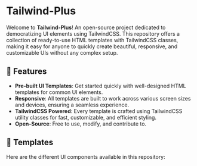 # Tailwind-Plus

Welcome to **Tailwind-Plus**! An open-source project dedicated to democratizing UI elements using TailwindCSS. This repository offers a collection of ready-to-use HTML templates with TailwindCSS classes, making it easy for anyone to quickly create beautiful, responsive, and customizable UIs without any complex setup.

## 🌟 Features

- **Pre-built UI Templates**: Get started quickly with well-designed HTML templates for common UI elements.
- **Responsive**: All templates are built to work across various screen sizes and devices, ensuring a seamless experience.
- **TailwindCSS Powered**: Every template is crafted using TailwindCSS utility classes for fast, customizable, and efficient styling.
- **Open-Source**: Free to use, modify, and contribute to.

## 🎨 Templates

Here are the different UI components available in this repository:
